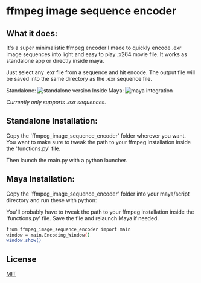 # ffmpeg image sequence encoder
 

##  What it does:
It's a super minimalistic ffmpeg encoder I made to quickly encode .exr image sequences into light and easy to play .x264 movie file.
It works as standalone app or directly inside maya.

Just select any .exr file from a sequence and hit encode.
The output file will be saved into the same directory as the .exr sequence file.

Standalone:
![standalone version](https://garcia-nicolas.com/wp-content/uploads/2023/06/encoder_script-e1686951811529.png)
Inside Maya:
![maya integration](https://garcia-nicolas.com/wp-content/uploads/2023/06/encoder_script_maya-e1686952506575.png)

*Currently only supports .exr sequences.*

## Standalone Installation:
Copy the 'ffmpeg_image_sequence_encoder' folder wherever you want.
You want to make sure to tweak the path to your ffmpeg installation inside the 'functions.py' file.

Then launch the main.py with a python launcher.


## Maya Installation:
Copy the 'ffmpeg_image_sequence_encoder' folder into your maya/script directory and run these with python:

You'll probably have to tweak the path to your ffmpeg installation inside the 'functions.py' file.
Save the file and relaunch Maya if needed.

```bash
from ffmpeg_image_sequence_encoder import main
window = main.Encoding_Window()
window.show()
```


## License

[MIT](https://choosealicense.com/licenses/mit/)